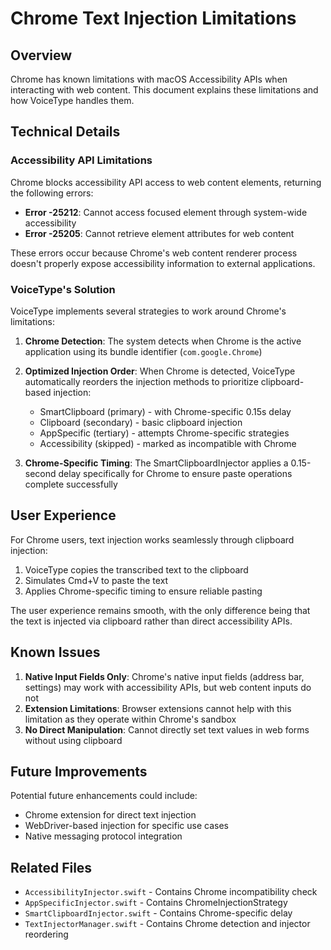 # Chrome Text Injection Limitations

## Overview

Chrome has known limitations with macOS Accessibility APIs when interacting with web content. This document explains these limitations and how VoiceType handles them.

## Technical Details

### Accessibility API Limitations

Chrome blocks accessibility API access to web content elements, returning the following errors:
- **Error -25212**: Cannot access focused element through system-wide accessibility
- **Error -25205**: Cannot retrieve element attributes for web content

These errors occur because Chrome's web content renderer process doesn't properly expose accessibility information to external applications.

### VoiceType's Solution

VoiceType implements several strategies to work around Chrome's limitations:

1. **Chrome Detection**: The system detects when Chrome is the active application using its bundle identifier (`com.google.Chrome`)

2. **Optimized Injection Order**: When Chrome is detected, VoiceType automatically reorders the injection methods to prioritize clipboard-based injection:
   - SmartClipboard (primary) - with Chrome-specific 0.15s delay
   - Clipboard (secondary) - basic clipboard injection
   - AppSpecific (tertiary) - attempts Chrome-specific strategies
   - Accessibility (skipped) - marked as incompatible with Chrome

3. **Chrome-Specific Timing**: The SmartClipboardInjector applies a 0.15-second delay specifically for Chrome to ensure paste operations complete successfully

## User Experience

For Chrome users, text injection works seamlessly through clipboard injection:
1. VoiceType copies the transcribed text to the clipboard
2. Simulates Cmd+V to paste the text
3. Applies Chrome-specific timing to ensure reliable pasting

The user experience remains smooth, with the only difference being that the text is injected via clipboard rather than direct accessibility APIs.

## Known Issues

1. **Native Input Fields Only**: Chrome's native input fields (address bar, settings) may work with accessibility APIs, but web content inputs do not
2. **Extension Limitations**: Browser extensions cannot help with this limitation as they operate within Chrome's sandbox
3. **No Direct Manipulation**: Cannot directly set text values in web forms without using clipboard

## Future Improvements

Potential future enhancements could include:
- Chrome extension for direct text injection
- WebDriver-based injection for specific use cases
- Native messaging protocol integration

## Related Files

- `AccessibilityInjector.swift` - Contains Chrome incompatibility check
- `AppSpecificInjector.swift` - Contains ChromeInjectionStrategy
- `SmartClipboardInjector.swift` - Contains Chrome-specific delay
- `TextInjectorManager.swift` - Contains Chrome detection and injector reordering